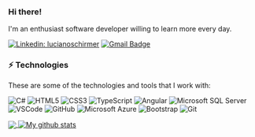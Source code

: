 ### Hi there! 
I'm an enthusiast software developer willing to learn more every day.


[![Linkedin: lucianoschirmer](https://img.shields.io/badge/-Linkedin-blue?style=flat-square&logo=Linkedin&logoColor=white&link=https://www.linkedin.com/in/lucianoschirmer/)](https://www.linkedin.com/in/lucianoschirmer/)
[![Gmail Badge](https://img.shields.io/badge/-Gmail-c14438?style=flat-square&logo=Gmail&logoColor=white&link=mailto:lucianoschirmerbrasil@gmail.com
)](mailto:lucianoschirmerbrasil@gmail.com
)



### ⚡ Technologies

These are some of the technologies and tools that I work with:

![C#](https://img.shields.io/badge/-CSharp-007396?style=flat-square&logo=#)
![HTML5](https://img.shields.io/badge/-HTML5-E34F26?style=flat-square&logo=html5&logoColor=white)
![CSS3](https://img.shields.io/badge/-CSS3-1572B6?style=flat-square&logo=css3)
![TypeScript](https://img.shields.io/badge/-TypeScript-007ACC?style=flat-square&logo=typescript)
![Angular](https://img.shields.io/badge/-Angular-DD0031?style=flat-square&logo=angular)
![Microsoft SQL Server](https://img.shields.io/badge/-SQL%20Server-CC2927?style=flat-square&logo=microsoft-sql-server&logoColor=white)
![VSCode](https://img.shields.io/badge/-VSCode-007ACC?style=flat-square&logo=visual-studio-code&logoColor=white)
![GitHub](https://img.shields.io/badge/-GitHub-181717?style=flat-square&logo=github)
![Microsoft Azure](https://img.shields.io/badge/Microsoft%20Azure-0089D6?style=flat-square&logo=microsoft-azure&logoColor=white)
![Bootstrap](https://img.shields.io/badge/-Bootstrap-563D7C?style=flat-square&logo=bootstrap)
![Git](https://img.shields.io/badge/-Git-black?style=flat-square&logo=git)

<a href="https://github.com/iampawan">
  <img align="center" src="https://github-readme-stats.vercel.app/api/top-langs/?username=lucianoschirmer&theme=light&hide_langs_below=1" />
</a>
<a href="https://github.com/iampawan">
 <img align="center" src="https://github-readme-stats.vercel.app/api?username=lucianoschirmer&show_icons=true&theme=light&line_height=27" alt="My github stats"/>
</a>
